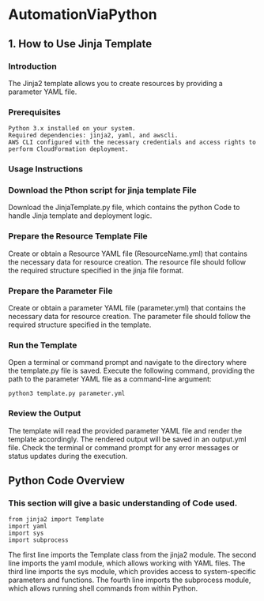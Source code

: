 # AutomationViaPython
## 1. How to Use Jinja Template
### Introduction
The Jinja2 template allows you to create resources by providing a parameter YAML file.

### Prerequisites
    Python 3.x installed on your system.
    Required dependencies: jinja2, yaml, and awscli.
    AWS CLI configured with the necessary credentials and access rights to perform CloudFormation deployment.

### Usage Instructions
### Download the Pthon script for jinja template File

Download the JinjaTemplate.py file, which contains the python Code to handle Jinja template and deployment logic.
    
### Prepare the Resource Template File

Create or obtain a Resource YAML file (ResourceName.yml) that contains the necessary data for resource creation.
The resource file should follow the required structure specified in the jinja file format.
    
### Prepare the Parameter File

Create or obtain a parameter YAML file (parameter.yml) that contains the necessary data for resource creation.
The parameter file should follow the required structure specified in the template.

### Run the Template

Open a terminal or command prompt and navigate to the directory where the template.py file is saved.
Execute the following command, providing the path to the parameter YAML file as a command-line argument:

    python3 template.py parameter.yml
### Review the Output

The template will read the provided parameter YAML file and render the template accordingly.
The rendered output will be saved in an output.yml file.
Check the terminal or command prompt for any error messages or status updates during the execution.

## Python Code Overview
### This section will give a basic understanding of Code used.
    from jinja2 import Template
    import yaml
    import sys
    import subprocess

The first line imports the Template class from the jinja2 module.
The second line imports the yaml module, which allows working with YAML files.
The third line imports the sys module, which provides access to system-specific parameters and functions.
The fourth line imports the subprocess module, which allows running shell commands from within Python.
